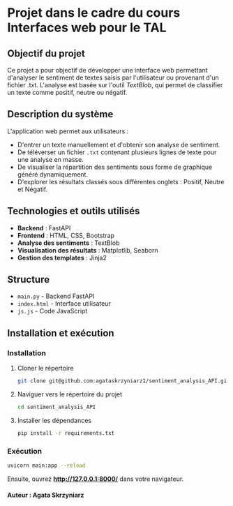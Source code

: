 # Projet dans le cadre du cours Interfaces web pour le TAL

##  Objectif du projet

Ce projet a pour objectif de développer une interface web permettant d'analyser le sentiment de textes saisis par l'utilisateur ou provenant d'un fichier .txt. L'analyse est basée sur l'outil _TextBlob_, qui permet de classifier un texte comme positif, neutre ou négatif.

## Description du système

L'application web permet aux utilisateurs :
- D'entrer un texte manuellement et d'obtenir son analyse de sentiment.
- De téléverser un fichier `.txt` contenant plusieurs lignes de texte pour une analyse en masse.
- De visualiser la répartition des sentiments sous forme de graphique généré dynamiquement.
- D'explorer les résultats classés sous différentes onglets : Positif, Neutre et Négatif.

## Technologies et outils utilisés

- **Backend** : FastAPI
- **Frontend** : HTML, CSS, Bootstrap
- **Analyse des sentiments** : TextBlob
- **Visualisation des résultats** : Matplotlib, Seaborn
- **Gestion des templates** : Jinja2

## Structure

- `main.py` - Backend FastAPI
- `index.html` - Interface utilisateur
- `js.js` - Code JavaScript

## Installation et exécution

### Installation

1. Cloner le répertoire
    ```bash
   git clone git@github.com:agataskrzyniarz1/sentiment_analysis_API.git
    ```
2. Naviguer vers le répertoire du projet
    ```bash
    cd sentiment_analysis_API
    ```
3. Installer les dépendances
    ```bash
    pip install -r requirements.txt
    ```

### Exécution

```bash
uvicorn main:app --reload
```
Ensuite, ouvrez **http://127.0.0.1:8000/** dans votre navigateur.

#### Auteur : Agata Skrzyniarz